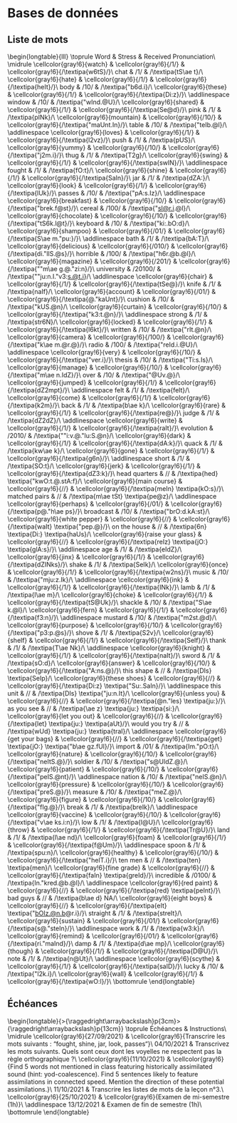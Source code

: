 
 
# Bases de données



##  Liste de mots 


\begin{longtable}{lll}
\toprule
Word & Stress & Received Pronunciation\\
\midrule
\cellcolor{gray!6}{watch} & \cellcolor{gray!6}{/1/} & \cellcolor{gray!6}{/\textipa{w6tS}/}\\
chat & /1/ & /\textipa{tS\ae t}/\\
\cellcolor{gray!6}{hate} & \cellcolor{gray!6}{/1/} & \cellcolor{gray!6}{/\textipa{heIt}/}\\
body & /10/ & /\textipa{"b6d.i}/\\
\cellcolor{gray!6}{these} & \cellcolor{gray!6}{/1/} & \cellcolor{gray!6}{/\textipa{Di:z}/}\\
\addlinespace
window & /10/ & /\textipa{"wInd.@U}/\\
\cellcolor{gray!6}{shared} & \cellcolor{gray!6}{/1/} & \cellcolor{gray!6}{/\textipa{Se@d}/}\\
pink & /1/ & /\textipa{pINk}/\\
\cellcolor{gray!6}{mountain} & \cellcolor{gray!6}{/10/} & \cellcolor{gray!6}{/\textipa{"maUnt.In}/}\\
table & /10/ & /\textipa{"teIb.@l}/\\
\addlinespace
\cellcolor{gray!6}{loves} & \cellcolor{gray!6}{/1/} & \cellcolor{gray!6}{/\textipa{l2vz}/}\\
push & /1/ & /\textipa{pUS}/\\
\cellcolor{gray!6}{yummy} & \cellcolor{gray!6}{/10/} & \cellcolor{gray!6}{/\textipa{"j2m.i}/}\\
thug & /1/ & /\textipa{T2g}/\\
\cellcolor{gray!6}{swing} & \cellcolor{gray!6}{/1/} & \cellcolor{gray!6}{/\textipa{swIN}/}\\
\addlinespace
fought & /1/ & /\textipa{fO:t}/\\
\cellcolor{gray!6}{shine} & \cellcolor{gray!6}{/1/} & \cellcolor{gray!6}{/\textipa{SaIn}/}\\
jar & /1/ & /\textipa{dZA:}/\\
\cellcolor{gray!6}{look} & \cellcolor{gray!6}{/1/} & \cellcolor{gray!6}{/\textipa{lUk}/}\\
passes & /10/ & /\textipa{"pA:s.Iz}/\\
\addlinespace
\cellcolor{gray!6}{breakfast} & \cellcolor{gray!6}{/10/} & \cellcolor{gray!6}{/\textipa{"brek.f@st}/}\\
cereal & /100/ & /\textipa{"sI@r.i.@l}/\\
\cellcolor{gray!6}{chocolate} & \cellcolor{gray!6}{/10/} & \cellcolor{gray!6}{/\textipa{"tS6k.l@t}/}\\
keyboard & /10/ & /\textipa{"ki:.bO:d}/\\
\cellcolor{gray!6}{shampoo} & \cellcolor{gray!6}{/01/} & \cellcolor{gray!6}{/\textipa{S\ae m."pu:}/}\\
\addlinespace
bath & /1/ & /\textipa{bA:T}/\\
\cellcolor{gray!6}{delicious} & \cellcolor{gray!6}{/010/} & \cellcolor{gray!6}{/\textipa{di."lIS.@s}/}\\
horrible & /100/ & /\textipa{"h6r.@b.@l}/\\
\cellcolor{gray!6}{magazine} & \cellcolor{gray!6}{/201/} & \cellcolor{gray!6}{/\textipa{""m\ae g.@."zi:n}/}\\
university & /20100/ & /\textipa{""ju:n.I."v3:s.@t.i}/\\
\addlinespace
\cellcolor{gray!6}{chair} & \cellcolor{gray!6}{/1/} & \cellcolor{gray!6}{/\textipa{tSe@}/}\\
knife & /1/ & /\textipa{naIf}/\\
\cellcolor{gray!6}{account} & \cellcolor{gray!6}{/01/} & \cellcolor{gray!6}{/\textipa{@."kaUnt}/}\\
cushion & /10/ & /\textipa{"kUS.@n}/\\
\cellcolor{gray!6}{curtain} & \cellcolor{gray!6}{/10/} & \cellcolor{gray!6}{/\textipa{"k3:t.@n}/}\\
\addlinespace
strong & /1/ & /\textipa{str6N}/\\
\cellcolor{gray!6}{locked} & \cellcolor{gray!6}{/1/} & \cellcolor{gray!6}{/\textipa{l6kt}/}\\
written & /10/ & /\textipa{"rIt.@n}/\\
\cellcolor{gray!6}{camera} & \cellcolor{gray!6}{/100/} & \cellcolor{gray!6}{/\textipa{"k\ae m.@r.@}/}\\
radio & /100/ & /\textipa{"reId.i.@U}/\\
\addlinespace
\cellcolor{gray!6}{very} & \cellcolor{gray!6}{/10/} & \cellcolor{gray!6}{/\textipa{"ver.i}/}\\
thesis & /10/ & /\textipa{"Ti:s.Is}/\\
\cellcolor{gray!6}{manage} & \cellcolor{gray!6}{/10/} & \cellcolor{gray!6}{/\textipa{"m\ae n.IdZ}/}\\
over & /10/ & /\textipa{"@Uv.@}/\\
\cellcolor{gray!6}{jumped} & \cellcolor{gray!6}{/1/} & \cellcolor{gray!6}{/\textipa{dZ2mpt}/}\\
\addlinespace
felt & /1/ & /\textipa{felt}/\\
\cellcolor{gray!6}{come} & \cellcolor{gray!6}{/1/} & \cellcolor{gray!6}{/\textipa{k2m}/}\\
back & /1/ & /\textipa{b\ae k}/\\
\cellcolor{gray!6}{rare} & \cellcolor{gray!6}{/1/} & \cellcolor{gray!6}{/\textipa{re@}/}\\
judge & /1/ & /\textipa{dZ2dZ}/\\
\addlinespace
\cellcolor{gray!6}{write} & \cellcolor{gray!6}{/1/} & \cellcolor{gray!6}{/\textipa{raIt}/}\\
evolution & /2010/ & /\textipa{""i:v.@."lu:S.@n}/\\
\cellcolor{gray!6}{dark} & \cellcolor{gray!6}{/1/} & \cellcolor{gray!6}{/\textipa{dA:k}/}\\
quack & /1/ & /\textipa{kw\ae k}/\\
\cellcolor{gray!6}{gone} & \cellcolor{gray!6}{/1/} & \cellcolor{gray!6}{/\textipa{g6n}/}\\
\addlinespace
short & /1/ & /\textipa{SO:t}/\\
\cellcolor{gray!6}{jerk} & \cellcolor{gray!6}{/1/} & \cellcolor{gray!6}{/\textipa{dZ3:k}/}\\
head quarters & // & /\textipa{hed} \textipa{"kwO:t.@.stA:f}/\\
\cellcolor{gray!6}{main course} & \cellcolor{gray!6}{//} & \cellcolor{gray!6}{/\textipa{meIn} \textipa{kO:s}/}\\
matched pairs & // & /\textipa{m\ae tSt} \textipa{pe@z}/\\
\addlinespace
\cellcolor{gray!6}{perhaps} & \cellcolor{gray!6}{/01/} & \cellcolor{gray!6}{/\textipa{p@."h\ae ps}/}\\
broadcast & /10/ & /\textipa{"brO:d.kA:st}/\\
\cellcolor{gray!6}{white pepper} & \cellcolor{gray!6}{//} & \cellcolor{gray!6}{/\textipa{waIt} \textipa{"pep.@}/}\\
on the house & // & /\textipa{6n} \textipa{Di:} \textipa{haUs}/\\
\cellcolor{gray!6}{raise your glass} & \cellcolor{gray!6}{//} & \cellcolor{gray!6}{/\textipa{reIz} \textipa{jO:} \textipa{glA:s}/}\\
\addlinespace
age & /1/ & /\textipa{eIdZ}/\\
\cellcolor{gray!6}{jinx} & \cellcolor{gray!6}{/1/} & \cellcolor{gray!6}{/\textipa{dZINks}/}\\
shake & /1/ & /\textipa{SeIk}/\\
\cellcolor{gray!6}{once} & \cellcolor{gray!6}{/1/} & \cellcolor{gray!6}{/\textipa{w2ns}/}\\
music & /10/ & /\textipa{"mju:z.Ik}/\\
\addlinespace
\cellcolor{gray!6}{ink} & \cellcolor{gray!6}{/1/} & \cellcolor{gray!6}{/\textipa{INk}/}\\
lamb & /1/ & /\textipa{l\ae m}/\\
\cellcolor{gray!6}{choke} & \cellcolor{gray!6}{/1/} & \cellcolor{gray!6}{/\textipa{tS@Uk}/}\\
shackle & /10/ & /\textipa{"S\ae k.@l}/\\
\cellcolor{gray!6}{fern} & \cellcolor{gray!6}{/1/} & \cellcolor{gray!6}{/\textipa{f3:n}/}\\
\addlinespace
mustard & /10/ & /\textipa{"m2st.@d}/\\
\cellcolor{gray!6}{purpose} & \cellcolor{gray!6}{/10/} & \cellcolor{gray!6}{/\textipa{"p3:p.@s}/}\\
shove & /1/ & /\textipa{S2v}/\\
\cellcolor{gray!6}{shelf} & \cellcolor{gray!6}{/1/} & \cellcolor{gray!6}{/\textipa{Self}/}\\
thank & /1/ & /\textipa{T\ae Nk}/\\
\addlinespace
\cellcolor{gray!6}{knight} & \cellcolor{gray!6}{/1/} & \cellcolor{gray!6}{/\textipa{naIt}/}\\
sword & /1/ & /\textipa{sO:d}/\\
\cellcolor{gray!6}{answer} & \cellcolor{gray!6}{/10/} & \cellcolor{gray!6}{/\textipa{"A:ns.@}/}\\
this shape & // & /\textipa{DIs} \textipa{SeIp}/\\
\cellcolor{gray!6}{these shoes} & \cellcolor{gray!6}{//} & \cellcolor{gray!6}{/\textipa{Di:z} \textipa{"Su:.SaIn}/}\\
\addlinespace
this unit & // & /\textipa{DIs} \textipa{"ju:n.It}/\\
\cellcolor{gray!6}{unless you} & \cellcolor{gray!6}{//} & \cellcolor{gray!6}{/\textipa{@n."les} \textipa{ju:}/}\\
as you see & // & /\textipa{\ae z} \textipa{ju:} \textipa{si:}/\\
\cellcolor{gray!6}{let you out} & \cellcolor{gray!6}{//} & \cellcolor{gray!6}{/\textipa{let} \textipa{ju:} \textipa{aUt}/}\\
would you try & // & /\textipa{wUd} \textipa{ju:} \textipa{traI}/\\
\addlinespace
\cellcolor{gray!6}{get your bags} & \cellcolor{gray!6}{//} & \cellcolor{gray!6}{/\textipa{get} \textipa{jO:} \textipa{"b\ae gz.fUl}/}\\
import & /01/ & /\textipa{Im."pO:t}/\\
\cellcolor{gray!6}{nature} & \cellcolor{gray!6}{/10/} & \cellcolor{gray!6}{/\textipa{"neItS.@}/}\\
soldier & /10/ & /\textipa{"s@UldZ.@}/\\
\cellcolor{gray!6}{patient} & \cellcolor{gray!6}{/10/} & \cellcolor{gray!6}{/\textipa{"peIS.@nt}/}\\
\addlinespace
nation & /10/ & /\textipa{"neIS.@n}/\\
\cellcolor{gray!6}{pressure} & \cellcolor{gray!6}{/10/} & \cellcolor{gray!6}{/\textipa{"preS.@}/}\\
measure & /10/ & /\textipa{"meZ.@}/\\
\cellcolor{gray!6}{figure} & \cellcolor{gray!6}{/10/} & \cellcolor{gray!6}{/\textipa{"fIg.@}/}\\
break & /1/ & /\textipa{breIk}/\\
\addlinespace
\cellcolor{gray!6}{vaccine} & \cellcolor{gray!6}{/10/} & \cellcolor{gray!6}{/\textipa{"v\ae ks.i:n}/}\\
low & /1/ & /\textipa{l@U}/\\
\cellcolor{gray!6}{throw} & \cellcolor{gray!6}{/1/} & \cellcolor{gray!6}{/\textipa{Tr@U}/}\\
land & /1/ & /\textipa{l\ae nd}/\\
\cellcolor{gray!6}{foam} & \cellcolor{gray!6}{/1/} & \cellcolor{gray!6}{/\textipa{f@Um}/}\\
\addlinespace
spoon & /1/ & /\textipa{spu:n}/\\
\cellcolor{gray!6}{healthy} & \cellcolor{gray!6}{/10/} & \cellcolor{gray!6}{/\textipa{"helT.i}/}\\
ten men & // & /\textipa{ten} \textipa{men}/\\
\cellcolor{gray!6}{fine grade} & \cellcolor{gray!6}{//} & \cellcolor{gray!6}{/\textipa{faIn} \textipa{greId}/}\\
incredible & /0100/ & /\textipa{In."kred.@b.@l}/\\
\addlinespace
\cellcolor{gray!6}{red paint} & \cellcolor{gray!6}{//} & \cellcolor{gray!6}{/\textipa{red} \textipa{peInt}/}\\
bad guys & // & /\textipa{b\ae d} NA/\\
\cellcolor{gray!6}{eight boys} & \cellcolor{gray!6}{//} & \cellcolor{gray!6}{/\textipa{eIt} \textipa{"bOIz.@n.b@r.i}/}\\
straight & /1/ & /\textipa{streIt}/\\
\cellcolor{gray!6}{sustain} & \cellcolor{gray!6}{/01/} & \cellcolor{gray!6}{/\textipa{s@."steIn}/}\\
\addlinespace
work & /1/ & /\textipa{w3:k}/\\
\cellcolor{gray!6}{remind} & \cellcolor{gray!6}{/01/} & \cellcolor{gray!6}{/\textipa{ri."maInd}/}\\
damp & /1/ & /\textipa{d\ae mp}/\\
\cellcolor{gray!6}{though} & \cellcolor{gray!6}{/1/} & \cellcolor{gray!6}{/\textipa{D@U}/}\\
note & /1/ & /\textipa{n@Ut}/\\
\addlinespace
\cellcolor{gray!6}{scythe} & \cellcolor{gray!6}{/1/} & \cellcolor{gray!6}{/\textipa{saID}/}\\
lucky & /10/ & /\textipa{"l2k.i}/\\
\cellcolor{gray!6}{wall} & \cellcolor{gray!6}{/1/} & \cellcolor{gray!6}{/\textipa{wO:l}/}\\
\bottomrule
\end{longtable}



##  Échéances 


\begin{longtable}{>{\raggedright\arraybackslash}p{3cm}>{\raggedright\arraybackslash}p{13cm}}
\toprule
Échéances & Instructions\\
\midrule
\cellcolor{gray!6}{27/09/2021} & \cellcolor{gray!6}{Transcrire les mots suivants : “fought, shine, jar, look, passes“}\\
04/10/2021 & Transcrivez les mots suivants. Quels sont ceux dont les voyelles ne respectent pas la règle orthographique ?\\
\cellcolor{gray!6}{11/10/2021} & \cellcolor{gray!6}{Find 5 words not mentioned in class featuring historically assimilated sound (hint: yod-coalescence). Find 5 sentences likely to feature assimilations in connected speed. Mention the direction of these potential assimilations.}\\
11/10/2021 & Transcrire les listes de mots de la leçon n°3.\\
\cellcolor{gray!6}{25/10/2021} & \cellcolor{gray!6}{Examen de mi-semestre (1h)}\\
\addlinespace
13/12/2021 & Examen de fin de semestre (1h)\\
\bottomrule
\end{longtable}




